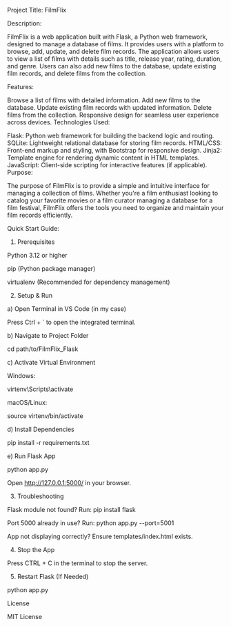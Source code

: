 Project Title: FilmFlix

Description:

FilmFlix is a web application built with Flask, a Python web framework, designed to manage a database of films. It provides users with a platform to browse, add, update, and delete film records. The application allows users to view a list of films with details such as title, release year, rating, duration, and genre. Users can also add new films to the database, update existing film records, and delete films from the collection.

Features:

Browse a list of films with detailed information.
Add new films to the database.
Update existing film records with updated information.
Delete films from the collection.
Responsive design for seamless user experience across devices.
Technologies Used:

Flask: Python web framework for building the backend logic and routing.
SQLite: Lightweight relational database for storing film records.
HTML/CSS: Front-end markup and styling, with Bootstrap for responsive design.
Jinja2: Template engine for rendering dynamic content in HTML templates.
JavaScript: Client-side scripting for interactive features (if applicable).
Purpose:

The purpose of FilmFlix is to provide a simple and intuitive interface for managing a collection of films. Whether you're a film enthusiast looking to catalog your favorite movies or a film curator managing a database for a film festival, FilmFlix offers the tools you need to organize and maintain your film records efficiently.

Quick Start Guide:

1. Prerequisites

Python 3.12 or higher

pip (Python package manager)

virtualenv (Recommended for dependency management)

2. Setup & Run

a) Open Terminal in VS Code (in my case)

Press Ctrl + `  to open the integrated terminal.

b) Navigate to Project Folder

cd path/to/FilmFlix_Flask

c) Activate Virtual Environment

Windows:

virtenv\Scripts\activate

macOS/Linux:

source virtenv/bin/activate

d) Install Dependencies

pip install -r requirements.txt

e) Run Flask App

python app.py

Open http://127.0.0.1:5000/ in your browser.

3. Troubleshooting

Flask module not found? Run: pip install flask

Port 5000 already in use? Run: python app.py --port=5001

App not displaying correctly? Ensure templates/index.html exists.

4. Stop the App

Press CTRL + C in the terminal to stop the server.

5. Restart Flask (If Needed)

python app.py

License

MIT License



